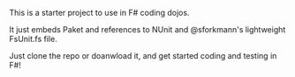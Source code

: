 This is a starter project to use in F# coding dojos.

It just embeds Paket and references to NUnit and @sforkmann's lightweight FsUnit.fs file.

Just clone the repo or doanwload it, and get started coding and testing in F#!